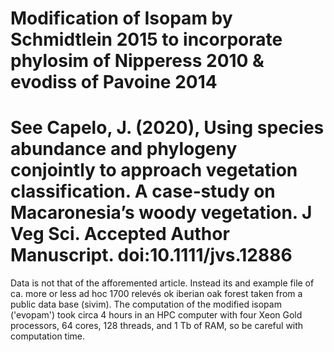 # Modification of Isopam by Schmidtlein 2015 to incorporate phylosim of Nipperess 2010 & evodiss of Pavoine 2014
# See Capelo, J. (2020), Using species abundance and phylogeny conjointly to approach vegetation classification. A case‐study on Macaronesia’s woody vegetation. J Veg Sci. Accepted Author Manuscript. doi:10.1111/jvs.12886
Data is not that of the afforemented article. Instead its and example file of ca. more or less ad hoc 1700 relevés ok iberian oak forest taken from a public data base (sivim). The computation of the modified isopam ('evopam') took circa 4 hours in an HPC computer with four Xeon Gold processors, 64 cores, 128 threads, and 1 Tb of RAM, so be careful with computation time.
